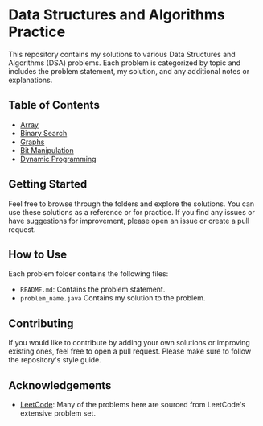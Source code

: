 # Data Structures and Algorithms Practice

This repository contains my solutions to various Data Structures and Algorithms (DSA) problems. Each problem is categorized by topic and includes the problem statement, my solution, and any additional notes or explanations.

## Table of Contents

- [Array](/arrays)
- [Binary Search](/binary-search)
- [Graphs](/graphs)
- [Bit Manipulation](/bit-manipulation)
- [Dynamic Programming](/dynamic_programming)

## Getting Started

Feel free to browse through the folders and explore the solutions. You can use these solutions as a reference or for practice. If you find any issues or have suggestions for improvement, please open an issue or create a pull request.

## How to Use

Each problem folder contains the following files:

- `README.md`: Contains the problem statement.
- `problem_name.java` Contains my solution to the problem.

## Contributing

If you would like to contribute by adding your own solutions or improving existing ones, feel free to open a pull request. Please make sure to follow the repository's style guide.


## Acknowledgements

- [LeetCode](https://leetcode.com/): Many of the problems here are sourced from LeetCode's extensive problem set.
